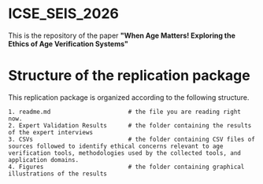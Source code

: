 # ICSE_SEIS_2026

This is the repository of the paper **"When Age Matters! Exploring the Ethics of Age Verification Systems"**

# Structure of the replication package
This replication package is organized according to the following structure.
```
1. readme.md                      # the file you are reading right now.
2. Expert Validation Results      # the folder containing the results of the expert interviews
3. CSVs                           # the folder containing CSV files of sources followed to identify ethical concerns relevant to age verification tools, methodologies used by the collected tools, and application domains.
4. Figures                        # the folder containing graphical illustrations of the results
```
